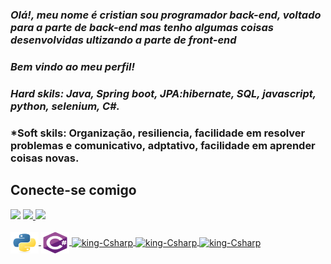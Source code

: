 ### *Olá!, meu nome é cristian sou programador back-end, voltado para a parte de back-end mas tenho algumas coisas desenvolvidas ultizando a parte de front-end*
### *Bem vindo ao meu perfil!*
### *Hard skils: Java, Spring boot, JPA:hibernate, SQL, javascript, python, selenium, C#.*
### *Soft skils: Organização, resiliencia, facilidade em resolver problemas e comunicativo, adptativo, facilidade em aprender coisas novas.
<div align="left">
  <h2>Conecte-se comigo</h2>
  <a href="https://www.linkedin.com/in/cristian-weber-1a32981a4/" target="_blank"><img src="https://img.shields.io/badge/-LinkedIn-%230077B5?style=for-the-badge&logo=linkedin&logoColor=white" target="_blank"></a>
  <a href="https://github.com/ceiferking">
  <img height="160em" src="https://github-readme-stats.vercel.app/api?username=ceiferking&show_icons=true&theme=dark&include_all_commits=true&count_private=true"/>
  <img height="160em" src="https://github-readme-stats.vercel.app/api/top-langs/?username=ceiferking&layout=compact&langs_count=7&theme=dark"/>
</div>
<div style="display: inline_block"><br>
  <img align="center" alt="king-Python" height="35" width="45" src="https://raw.githubusercontent.com/devicons/devicon/master/icons/python/python-original.svg">
  <img align="center" alt="king-Csharp" height="35" width="45" src="https://raw.githubusercontent.com/devicons/devicon/master/icons/csharp/csharp-original.svg">
  <img align="center" alt="king-Csharp" height="35" width="65" src="https://img.shields.io/badge/Unity-100000?style=for-the-badge&logo=unity&logoColor=white">
  <img align="center" alt="king-Csharp" height="35" width="75" src="https://img.shields.io/badge/JavaScript-323330?style=for-the-badge&logo=javascript&logoColor=F7DF1E">
  <img align="center" alt="king-Csharp" height="35" width="75" src="https://img.shields.io/badge/Java-ED8B00?style=for-the-badge&logo=java&logoColor=white)">
  
</div>
